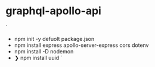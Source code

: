 # graphql-apollo-api

`

-   npm init -y defuolt package.json
-   npm install express apollo-server-express cors dotenv
-   npm install -D nodemon 
- ❯ npm install uuid
`
